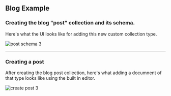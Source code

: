 ## Blog Example

### Creating the blog "post" collection and its schema.

Here's what the UI looks like for adding this new custom collection type.

![post schema 3](https://cloud.githubusercontent.com/assets/406149/15308189/c3612ade-1b97-11e6-8f87-faeee4aba8bd.png)

--------------------------------

### Creating a post

After creating the blog post collection, here's what adding a documnent of that type looks like using the built in editor.

![create post 3](https://cloud.githubusercontent.com/assets/406149/15308188/c361368c-1b97-11e6-869a-ac40ba838dde.png)

